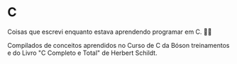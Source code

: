 # C

Coisas que escrevi enquanto estava aprendendo programar em C. :man_technologist:

Compilados de conceitos aprendidos no Curso de C da Bóson treinamentos e do Livro "C Completo e Total" de Herbert Schildt.
